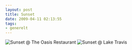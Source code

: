 ```yaml
---
layout: post
title: Sunset
date: 2009-04-11 02:13:55
tags: 
- generelt
---
```

<img src="http://pjatt.net/images/2009/04/mg_3887.jpg" alt="Sunset @ The Oasis Restaurant" title="Sunset @ The Oasis Restaurant" />

<img src="http://pjatt.net/images/2009/04/mg_4061.jpg" alt="Sunset @ Lake Travis" title="Sunset @ Lake Travis" />

